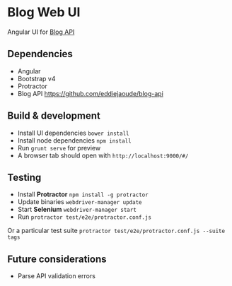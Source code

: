 # Blog Web UI

Angular UI for [Blog API](https://github.com/eddiejaoude/blog-api) 

## Dependencies

* Angular
* Bootstrap v4
* Protractor
* Blog API https://github.com/eddiejaoude/blog-api

## Build & development

* Install UI dependencies `bower install`
* Install node dependencies `npm install`
* Run `grunt serve` for preview
* A browser tab should open with `http://localhost:9000/#/`

## Testing

* Install **Protractor** `npm install -g protractor`
* Update binaries `webdriver-manager update`
* Start **Selenium** `webdriver-manager start`
* Run `protractor test/e2e/protractor.conf.js`

Or a particular test suite `protractor test/e2e/protractor.conf.js --suite tags`

## Future considerations

* Parse API validation errors 
